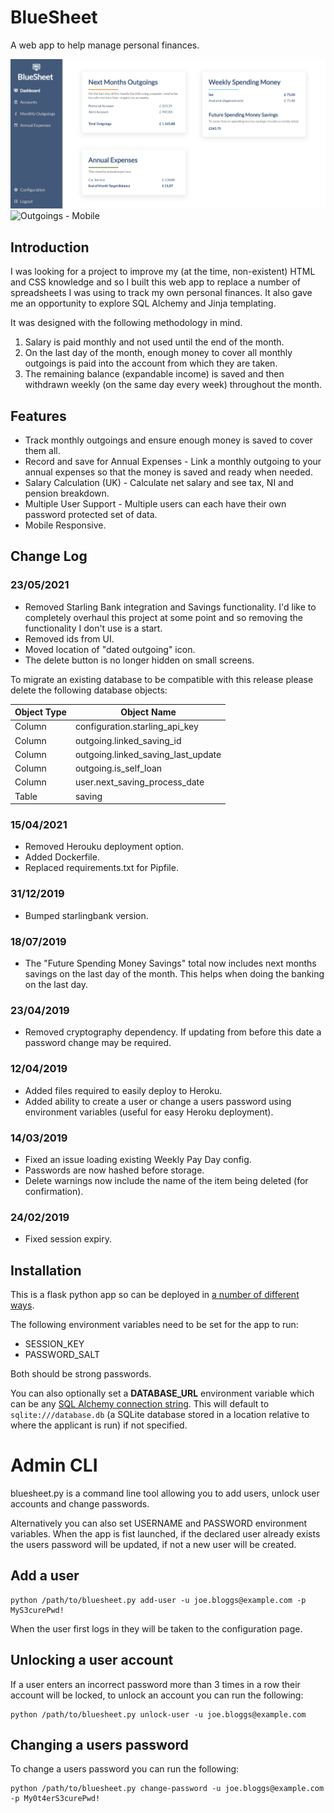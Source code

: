 # BlueSheet

A web app to help manage personal finances.

![Dashboard - Desktop](docs/dashboard-desktop.png)
![Outgoings - Mobile](docs/outgoings-mobile.png)

## Introduction

I was looking for a project to improve my (at the time, non-existent) HTML and CSS knowledge and so I built this web app to replace a number of spreadsheets I was using to track my own personal finances. It also gave me an opportunity to explore SQL Alchemy and Jinja templating.

It was designed with the following methodology in mind.

1. Salary is paid monthly and not used until the end of the month.
2. On the last day of the month, enough money to cover all monthly outgoings is paid into the account from which they are taken.
3. The remaining balance (expandable income) is saved and then withdrawn weekly (on the same day every week) throughout the month.

## Features

- Track monthly outgoings and ensure enough money is saved to cover them all.
- Record and save for Annual Expenses - Link a monthly outgoing to your annual expenses so that the money is saved and ready when needed.
- Salary Calculation (UK) - Calculate net salary and see tax, NI and pension breakdown.
- Multiple User Support - Multiple users can each have their own password protected set of data.
- Mobile Responsive.

## Change Log

### 23/05/2021

- Removed Starling Bank integration and Savings functionality. I'd like to completely overhaul this project at some point and so removing the functionality I don't use is a start.
- Removed ids from UI.
- Moved location of "dated outgoing" icon.
- The delete button is no longer hidden on small screens.

To migrate an existing database to be compatible with this release please delete the following database objects:

| Object Type | Object Name                        |
| ----------- | ---------------------------------- |
| Column      | configuration.starling_api_key     |
| Column      | outgoing.linked_saving_id          |
| Column      | outgoing.linked_saving_last_update |
| Column      | outgoing.is_self_loan              |
| Column      | user.next_saving_process_date      |
| Table       | saving                             |

### 15/04/2021

- Removed Herouku deployment option.
- Added Dockerfile.
- Replaced requirements.txt for Pipfile.

### 31/12/2019

- Bumped starlingbank version.

### 18/07/2019

- The "Future Spending Money Savings" total now includes next months savings on the last day of the month. This helps when doing the banking on the last day.

### 23/04/2019

- Removed cryptography dependency. If updating from before this date a password change may be required.

### 12/04/2019

- Added files required to easily deploy to Heroku.
- Added ability to create a user or change a users password using environment variables (useful for easy Heroku deployment).

### 14/03/2019

- Fixed an issue loading existing Weekly Pay Day config.
- Passwords are now hashed before storage.
- Delete warnings now include the name of the item being deleted (for confirmation).

### 24/02/2019

- Fixed session expiry.

## Installation

This is a flask python app so can be deployed in [a number of different ways](http://flask.pocoo.org/docs/1.0/deploying/).

The following environment variables need to be set for the app to run:

- SESSION_KEY
- PASSWORD_SALT

Both should be strong passwords.

You can also optionally set a **DATABASE_URL** environment variable which can be any [SQL Alchemy connection string](https://docs.sqlalchemy.org/en/13/core/engines.html). This will default to `sqlite:///database.db` (a SQLite database stored in a location relative to where the applicant is run) if not specified.

# Admin CLI

bluesheet.py is a command line tool allowing you to add users, unlock user accounts and change passwords.

Alternatively you can also set USERNAME and PASSWORD environment variables. When the app is fist launched, if the declared user already exists the users password will be updated, if not a new user will be created.

## Add a user

```shell
python /path/to/bluesheet.py add-user -u joe.bloggs@example.com -p MyS3curePwd!
```

When the user first logs in they will be taken to the configuration page.

## Unlocking a user account

If a user enters an incorrect password more than 3 times in a row their account will be locked, to unlock an account you can run the following:

```shell
python /path/to/bluesheet.py unlock-user -u joe.bloggs@example.com
```

## Changing a users password

To change a users password you can run the following:

```shell
python /path/to/bluesheet.py change-password -u joe.bloggs@example.com -p My0t4erS3curePwd!
```
